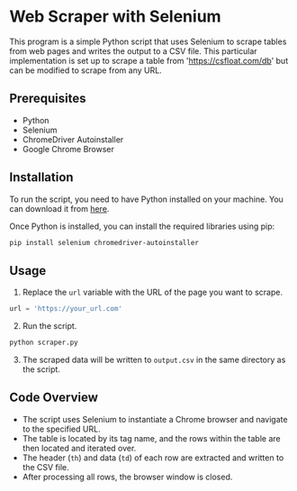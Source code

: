 # Web Scraper with Selenium

This program is a simple Python script that uses Selenium to scrape tables from web pages and writes the output to a CSV file. This particular implementation is set up to scrape a table from 'https://csfloat.com/db' but can be modified to scrape from any URL.

## Prerequisites

- Python
- Selenium
- ChromeDriver Autoinstaller
- Google Chrome Browser

## Installation

To run the script, you need to have Python installed on your machine. You can download it from [here](https://www.python.org/downloads/).

Once Python is installed, you can install the required libraries using pip:

```sh
pip install selenium chromedriver-autoinstaller
```

## Usage

1. Replace the `url` variable with the URL of the page you want to scrape.
```python
url = 'https://your_url.com'
```

2. Run the script.
```sh
python scraper.py
```

3. The scraped data will be written to `output.csv` in the same directory as the script.

## Code Overview

- The script uses Selenium to instantiate a Chrome browser and navigate to the specified URL.
- The table is located by its tag name, and the rows within the table are then located and iterated over.
- The header (`th`) and data (`td`) of each row are extracted and written to the CSV file.
- After processing all rows, the browser window is closed.
